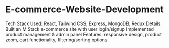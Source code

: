 # E-commerce-Website-Development
Tech Stack Used: React, Tailwind CSS, Express, MongoDB, Redux Details:  Built an M Stack e-commerce site with user login/signup Implemented product management &amp; admin panel Features: responsive design, product zoom, cart functionality, filtering/sorting options.
